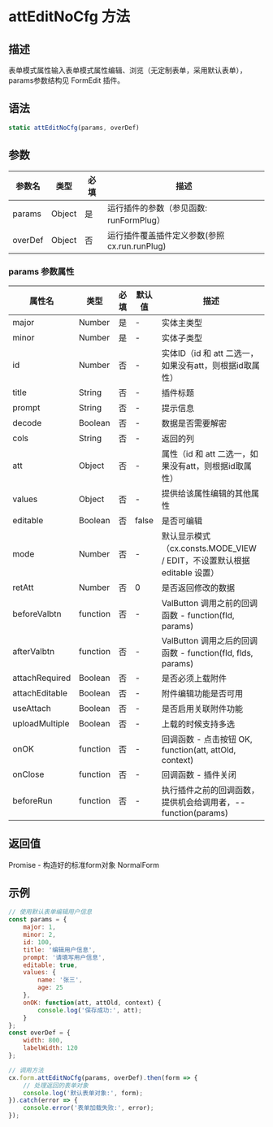 # attEditNoCfg 方法

## 描述
表单模式属性输入表单模式属性编辑、浏览（无定制表单，采用默认表单），params参数结构见 FormEdit 插件。

## 语法
```js
static attEditNoCfg(params, overDef)
```

## 参数
| 参数名 | 类型 | 必填 | 描述 |
| --- | --- | --- | --- |
| params | Object | 是 | 运行插件的参数（参见函数: runFormPlug） |
| overDef | Object | 否 | 运行插件覆盖插件定义参数(参照 cx.run.runPlug) |

### params 参数属性
| 属性名 | 类型 | 必填 | 默认值 | 描述 |
| --- | --- | --- | --- | --- |
| major | Number | 是 | - | 实体主类型 |
| minor | Number | 是 | - | 实体子类型 |
| id | Number | 否 | - | 实体ID（id 和 att 二选一，如果没有att，则根据id取属性） |
| title | String | 否 | - | 插件标题 |
| prompt | String | 否 | - | 提示信息 |
| decode | Boolean | 否 | - | 数据是否需要解密 |
| cols | String | 否 | - | 返回的列 |
| att | Object | 否 | - | 属性（id 和 att 二选一，如果没有att，则根据id取属性） |
| values | Object | 否 | - | 提供给该属性编辑的其他属性 |
| editable | Boolean | 否 | false | 是否可编辑 |
| mode | Number | 否 | - | 默认显示模式（cx.consts.MODE_VIEW / EDIT，不设置默认根据 editable 设置） |
| retAtt | Number | 否 | 0 | 是否返回修改的数据 |
| beforeValbtn | function | 否 | - | ValButton 调用之前的回调函数 - function(fld, params) |
| afterValbtn | function | 否 | - | ValButton 调用之后的回调函数 - function(fld, flds, params) |
| attachRequired | Boolean | 否 | - | 是否必须上载附件 |
| attachEditable | Boolean | 否 | - | 附件编辑功能是否可用 |
| useAttach | Boolean | 否 | - | 是否启用关联附件功能 |
| uploadMultiple | Boolean | 否 | - | 上载的时候支持多选 |
| onOK | function | 否 | - | 回调函数 - 点击按钮 OK, function(att, attOld, context) |
| onClose | function | 否 | - | 回调函数 - 插件关闭 |
| beforeRun | function | 否 | - | 执行插件之前的回调函数，提供机会给调用者，-- function(params) |

## 返回值
Promise - 构造好的标准form对象 NormalForm 

## 示例
```js
// 使用默认表单编辑用户信息
const params = {
    major: 1,
    minor: 2,
    id: 100,
    title: '编辑用户信息',
    prompt: '请填写用户信息',
    editable: true,
    values: {
        name: '张三',
        age: 25
    },
    onOK: function(att, attOld, context) {
        console.log('保存成功:', att);
    }
};
const overDef = {
    width: 800,
    labelWidth: 120
};

// 调用方法
cx.form.attEditNoCfg(params, overDef).then(form => {
    // 处理返回的表单对象
    console.log('默认表单对象:', form);
}).catch(error => {
    console.error('表单加载失败:', error);
});